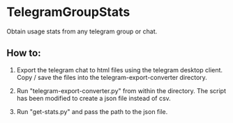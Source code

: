 # TelegramGroupStats
Obtain usage stats from any telegram group or chat.

## How to:
1. Export the telegram chat to html files using the telegram desktop client. Copy / save the files into the telegram-export-converter directory.

2. Run "telegram-export-converter.py" from within the directory. The script has been modified to create a json file instead of csv.

3. Run "get-stats.py" and pass the path to the json file.